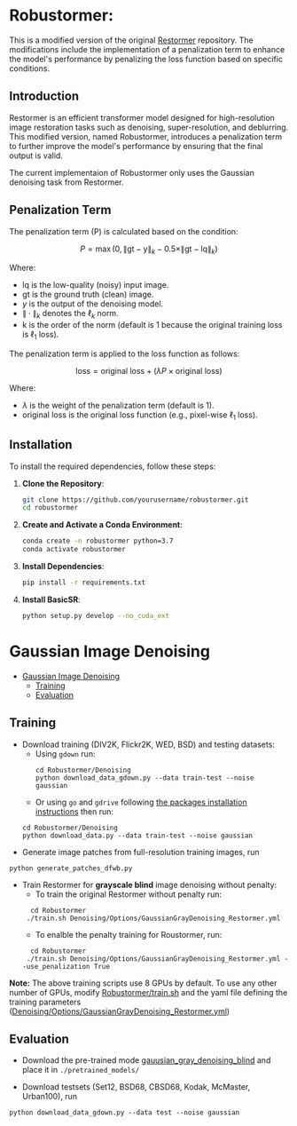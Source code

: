 
# Robustormer:

This is a modified version of the original [Restormer](https://github.com/swz30/Restormer) repository.
The modifications include the implementation of a penalization term to enhance the model's performance by penalizing the loss function based on specific conditions.


## Introduction
Restormer is an efficient transformer model designed for high-resolution image restoration tasks such as denoising, super-resolution, and deblurring.
This modified version, named Robustormer, introduces a penalization term to further improve the model's performance by ensuring that the final output is valid.

The current implementaion of Robustormer only uses the Gaussian denoising task from Restormer.
## Penalization Term

The penalization term \(P\) is calculated based on the condition:

$$ P = \max\left(0, \|\text{gt} - \text{y}\|_k -0.5 \times \|\text{gt}-\text{lq}\|_k \right) $$

Where:
-  lq is the low-quality (noisy) input image.
- gt is the ground truth (clean) image.
- $y$ is the output of the denoising model.
- $\| \cdot \|_k$ denotes the $\ell_k$ norm.
- k is the order of the norm (default is 1 because the original training loss is $\ell_1$ loss).

The penalization term is applied to the loss function as follows:

$$ \text{loss} = \text{original loss} + (\lambda P \times \text{original loss})$$

Where:
- $\lambda$ is the weight of the penalization term (default is 1).
- original loss is the original loss function (e.g., pixel-wise $\ell_1$ loss).

## Installation

To install the required dependencies, follow these steps:
1. **Clone the Repository**:
    ```bash
    git clone https://github.com/yourusername/robustormer.git
    cd robustormer
    ```

2. **Create and Activate a Conda Environment**:
    ```bash
    conda create -n robustormer python=3.7
    conda activate robustormer
    ```

3. **Install Dependencies**:
    ```bash
    pip install -r requirements.txt
    ```

4. **Install BasicSR**:
    ```bash
    python setup.py develop --no_cuda_ext
    ```
# Gaussian Image Denoising 

- [Gaussian Image Denoising](#gaussian-image-denoising)
  * [Training](#training)
  * [Evaluation](#evaluation)

## Training

- Download training (DIV2K, Flickr2K, WED, BSD) and testing datasets:
    - Using `gdown` run:
      ```
      cd Robustormer/Denoising
      python download_data_gdown.py --data train-test --noise gaussian
      ```
    - Or using `go` and `gdrive` following [the packages installation instructions](https://github.com/swz30/Restormer/blob/main/INSTALL.md#download-datasets-from-google-drive) then run:
    ```
    cd Robustormer/Denoising
    python download_data.py --data train-test --noise gaussian
    ```
- Generate image patches from full-resolution training images, run
```
python generate_patches_dfwb.py
```

- Train Restormer for **grayscale blind** image denoising without penalty:
   - To train the original Restormer without penalty run:
   ```
     cd Robustormer
    ./train.sh Denoising/Options/GaussianGrayDenoising_Restormer.yml
   ```
   - To enalble the penalty training for Roustormer, run:
   ```
     cd Robustormer
    ./train.sh Denoising/Options/GaussianGrayDenoising_Restormer.yml --use_penalization True
   ```

**Note:** The above training scripts use 8 GPUs by default. To use any other number of GPUs, modify [Robustormer/train.sh](../train.sh) and the yaml file defining the training parameters ([Denoising/Options/GaussianGrayDenoising_Restormer.yml](Options/GaussianGrayDenoising_Restormer.yml))

## Evaluation

- Download the pre-trained mode [gauusian_gray_denoising_blind](https://drive.google.com/drive/folders/1Qwsjyny54RZWa7zC4Apg7exixLBo4uF0?usp=sharing) and place it in `./pretrained_models/`

- Download testsets (Set12, BSD68, CBSD68, Kodak, McMaster, Urban100), run 
```
python download_data_gdown.py --data test --noise gaussian
```
